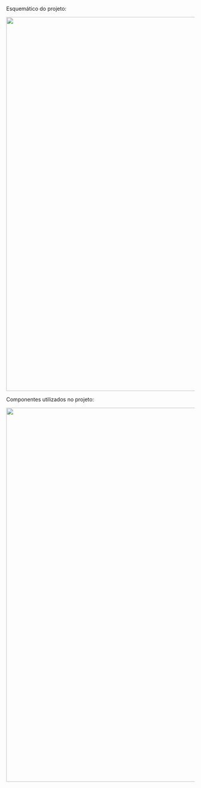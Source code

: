 Esquemático do projeto:

<div align="center">
  
<img src="https://user-images.githubusercontent.com/93741675/169936090-9bcfb22f-3d99-4672-99a0-9c15ab305cc4.jpg" width="1000px" />
  
</div>

Componentes utilizados no projeto:

<div align="center">
  
<img src="https://user-images.githubusercontent.com/93741675/169938888-0ea14436-8e0d-4ce3-b7f9-e5742fcfa8c8.jpg" width="1000px" />
  
</div>
